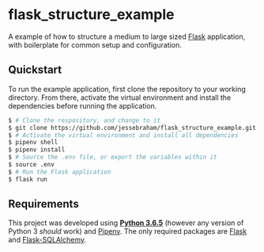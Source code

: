 # flask_structure_example

A example of how to structure a medium to large sized [Flask](http://flask.pocoo.org/) application, with boilerplate for common setup and configuration.

## Quickstart

To run the example application, first clone the repository to your working directory. From there, activate the virtual environment and install the dependencies before running the application.

```bash
$ # Clone the respository, and change to it
$ git clone https://github.com/jessebraham/flask_structure_example.git && cd $_
$ # Activate the virtual environment and install all dependencies
$ pipenv shell
$ pipenv install
$ # Source the .env file, or export the variables within it
$ source .env
$ # Run the Flask application
$ flask run
```

## Requirements

This project was developed using [**Python 3.6.5**](https://docs.python.org/3/) (however any version of Python 3 *should* work) and [Pipenv](https://docs.pipenv.org/). The only required packages are [Flask](http://flask.pocoo.org/) and [Flask-SQLAlchemy](http://flask-sqlalchemy.pocoo.org/).
